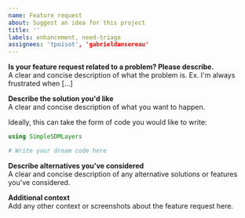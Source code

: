 ```yaml
---
name: Feature request
about: Suggest an idea for this project
title: ''
labels: enhancement, need-triage
assignees: 'tpoisot', 'gabrieldansereau'
---
```


**Is your feature request related to a problem? Please describe.**   
A clear and concise description of what the problem is. Ex. I'm always frustrated when [...]

**Describe the solution you'd like**   
A clear and concise description of what you want to happen.

Ideally, this can take the form of code you would like to write:

~~~ julia
using SimpleSDMLayers

# Write your dream code here
~~~

**Describe alternatives you've considered**   
A clear and concise description of any alternative solutions or features you've considered.

**Additional context**   
Add any other context or screenshots about the feature request here.
